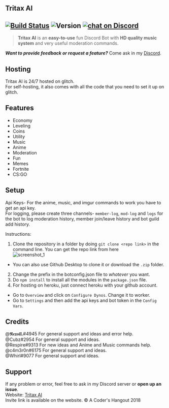## Tritax AI

[![Build Status](https://travis-ci.org/travis-ci/travis-web.svg?branch=master)](https://travis-ci.org/travis-ci/travis-web) ![Version](https://img.shields.io/badge/version-v1.1.0-brightgreen.svg) <a href="https://discord.gg/HjJCwm5">
        <img src="https://img.shields.io/discord/421853697027473408.svg?logo=discord"
            alt="chat on Discord"></a>
---
            
>**Tritax AI** is an **easy-to-use** fun Discord Bot with **HD quality music system** and very useful moderation commands.<br>

***Want to provide feedback or request a feature?*** Come ask in my [Discord](https://discord.gg/hmVjJ).

## Hosting

Tritax AI is 24/7 hosted on glitch.<br>
For self-hosting, it also comes with all the code that you need to set it up on glitch.


## Features
- Economy
- Leveling
- Coins
- Utility
- Music
- Anime
- Moderation
- Fun
- Memes
- Fortnite
- CS:GO

## Setup

Api Keys- For the anime, music, and imgur commands to work you have to get an api key.<br>
For logging, please create three channels- `member-log`, `mod-log` and `logs` for the bot to log moderation history, member join/leave history and bot guild add history.

Instructions:
1. Clone the repository in a folder by doing `git clone <repo link>` in the command line. You can get the repo link from here<br>
![screenshot_1](https://user-images.githubusercontent.com/37131433/38769030-d8cc16ba-4019-11e8-994f-9df5728a0f01.png)<br>
* You can also use Github Desktop to clone it or download the `.zip` folder.<br>
2. Change the prefix in the botconfig.json file to *whatever* you want.<br>
3. Do `npm install` to install all the modules in the `package.json` file.<br>
4. For hosting on heroku, just connect heroku with your github account.<br>
- Go to `Overview` and click on `Configure Dynos`. Change it to worker.<br>
- Go to `Settings` and then add the api keys and bot token in the `Config Vars`.


## Credits
@𝕽𝐞𝖝𝐨𝐢𝐋#4945 For general support and ideas and error help.<br>
@Cubz#2954 For general support and ideas.<br>
@Respire#9313 For new ideas and Anime and Music commands help.<br>
@c4m3r0n#6175 For general support and ideas.<br>
@Whirl#9077 For general support and ideas.<br>


## Support
If any problem or error, feel free to ask in my Discord server or **open up an issue**.<br>
Website: [Tritax AI](https://tritaxxcoder.github.io/TritaxAI)<br>
Invite link is available on the website.
&copy; A Coder's Hangout 2018
